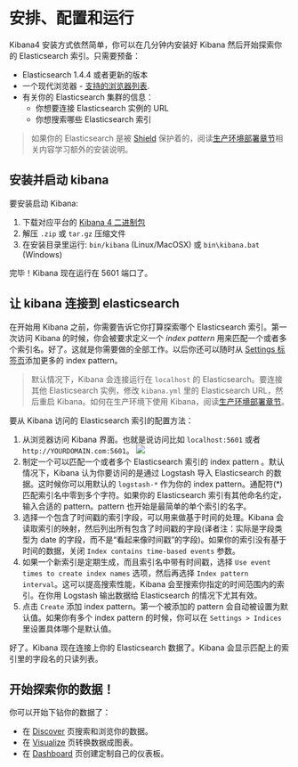 # 安排、配置和运行

Kibana4 安装方式依然简单，你可以在几分钟内安装好 Kibana 然后开始探索你的 Elasticsearch 索引。只需要预备：

* Elasticsearch 1.4.4 或者更新的版本
* 一个现代浏览器 - [支持的浏览器列表](http://www.elasticsearch.com/support/matrix?_ga=1.149082614.1575542547.1409213558).
* 有关你的 Elasticsearch 集群的信息：
  * 你想要连接 Elasticsearch 实例的 URL
  * 你想搜索哪些 Elasticsearch 索引

> 如果你的 Elasticsearch 是被 [Shield](http://www.elasticsearch.org/overview/shield/) 保护着的，阅读[生产环境部署章节](./production.md)相关内容学习额外的安装说明。

## 安装并启动 kibana

要安装启动 Kibana:

1. 下载对应平台的 [Kibana 4 二进制包](http://www.elasticsearch.org/overview/kibana/installation/)
2. 解压 `.zip` 或 `tar.gz` 压缩文件
3. 在安装目录里运行: `bin/kibana` (Linux/MacOSX) 或 `bin\kibana.bat` (Windows)

完毕！Kibana 现在运行在 5601 端口了。

## 让 kibana 连接到 elasticsearch

在开始用 Kibana 之前，你需要告诉它你打算探索哪个 Elasticsearch 索引。第一次访问 Kibana 的时候，你会被要求定义一个 *index pattern* 用来匹配一个或者多个索引名。好了。这就是你需要做的全部工作。以后你还可以随时从 [Settings 标签页](./settings.md)添加更多的 index pattern。

> 默认情况下，Kibana 会连接运行在 `localhost` 的 Elasticsearch。要连接其他 Elasticsearch 实例，修改 `kibana.yml` 里的 Elasticsearch URL，然后重启 Kibana。如何在生产环境下使用 Kibana，阅读[生产环境部署章节](./production.md)。

要从 Kibana 访问的 Elasticsearch 索引的配置方法：

1. 从浏览器访问 Kibana 界面。也就是说访问比如 `localhost:5601` 或者 `http://YOURDOMAIN.com:5601`。
   ![](http://www.elasticsearch.org/guide/en/kibana/current/images/Start-Page.jpg)
2. 制定一个可以匹配一个或者多个 Elasticsearch 索引的 index pattern 。默认情况下，Kibana 认为你要访问的是通过 Logstash 导入 Elasticsearch 的数据。这时候你可以用默认的 `logstash-*` 作为你的 index pattern。通配符(*) 匹配索引名中零到多个字符。如果你的 Elasticsearch 索引有其他命名约定，输入合适的 pattern。pattern 也开始是最简单的单个索引的名字。
3. 选择一个包含了时间戳的索引字段，可以用来做基于时间的处理。Kibana 会读取索引的映射，然后列出所有包含了时间戳的字段(译者注：实际是字段类型为 date 的字段，而不是“看起来像时间戳”的字段)。如果你的索引没有基于时间的数据，关闭 `Index contains time-based events` 参数。
4. 如果一个新索引是定期生成，而且索引名中带有时间戳，选择 `Use event times to create index names` 选项，然后再选择 `Index pattern interval`。这可以提高搜索性能，Kibana 会至搜索你指定的时间范围内的索引。在你用 Logstash 输出数据给 Elasticsearch 的情况下尤其有效。
5. 点击 `Create` 添加 index pattern。第一个被添加的 pattern 会自动被设置为默认值。如果你有多个 index pattern 的时候，你可以在 `Settings > Indices` 里设置具体哪个是默认值。

好了。Kibana 现在连接上你的 Elasticsearch 数据了。Kibana 会显示匹配上的索引里的字段名的只读列表。

## 开始探索你的数据！

你可以开始下钻你的数据了：

* 在 [Discover](./discover.md) 页搜索和浏览你的数据。
* 在 [Visualize](./visualize.md) 页转换数据成图表。
* 在 [Dashboard](./dashboard.md) 页创建定制自己的仪表板。
